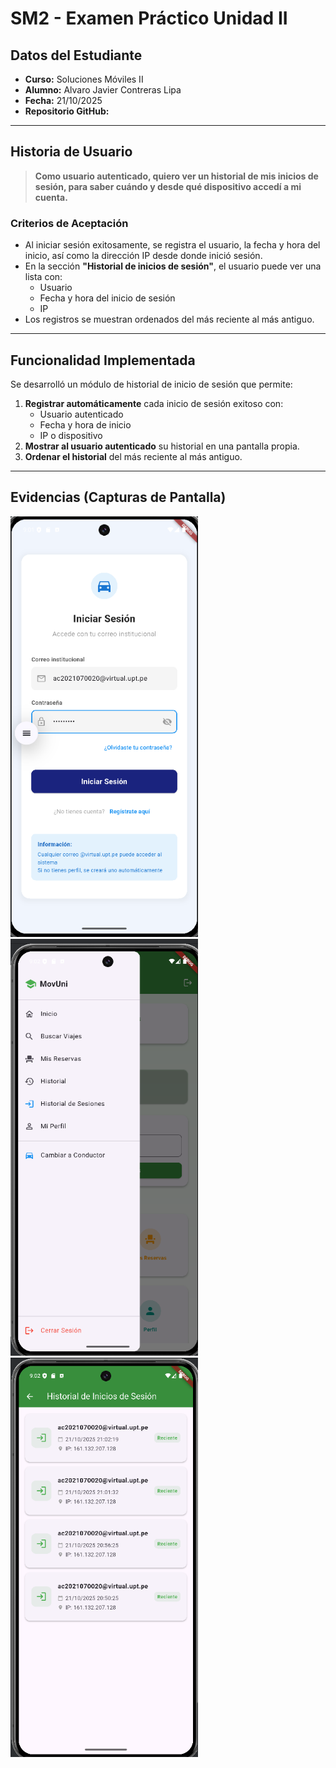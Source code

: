 # SM2 - Examen Práctico Unidad II

## Datos del Estudiante
- **Curso:** Soluciones Móviles II
- **Alumno:** Alvaro Javier Contreras Lipa
- **Fecha:** 21/10/2025
- **Repositorio GitHub:** 

---

## Historia de Usuario

> **Como usuario autenticado, quiero ver un historial de mis inicios de sesión, para saber cuándo y desde qué dispositivo accedí a mi cuenta.**

### Criterios de Aceptación

- Al iniciar sesión exitosamente, se registra el usuario, la fecha y hora del inicio, así como la dirección IP desde donde inició sesión.
- En la sección **"Historial de inicios de sesión"**, el usuario puede ver una lista con:
  - Usuario
  - Fecha y hora del inicio de sesión
  - IP
- Los registros se muestran ordenados del más reciente al más antiguo.

---

## Funcionalidad Implementada

Se desarrolló un módulo de historial de inicio de sesión que permite:

1. **Registrar automáticamente** cada inicio de sesión exitoso con:
   - Usuario autenticado
   - Fecha y hora de inicio
   - IP o dispositivo
2. **Mostrar al usuario autenticado** su historial en una pantalla propia.
3. **Ordenar el historial** del más reciente al más antiguo.

---

## Evidencias (Capturas de Pantalla)


<img src="./evidencia/evi1.PNG" width="300">

<img src="./evidencia/evi2.PNG" width="300">

<img src="./evidencia/evi3.PNG" width="300">